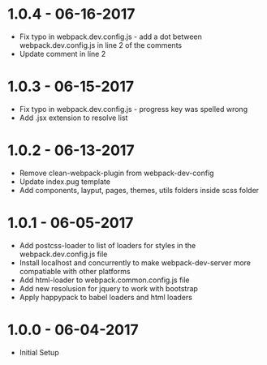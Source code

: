 # 1.0.4 - 06-16-2017
- Fix typo in webpack.dev.config.js - add a dot between webpack.dev.config.js in line 2 of the comments
- Update comment in line 2

# 1.0.3 - 06-15-2017
- Fix typo in webpack.dev.config.js - progress key was spelled wrong
- Add .jsx extension to resolve list

# 1.0.2 - 06-13-2017
- Remove clean-webpack-plugin from webpack-dev-config
- Update index.pug template
- Add components, layput, pages, themes, utils folders inside scss folder

# 1.0.1 - 06-05-2017
- Add postcss-loader to list of loaders for styles in the webpack.dev.config.js file
- Install localhost and concurrently to make webpack-dev-server more compatiable with other platforms
- Add html-loader to webpack.common.config.js file
- Add new resolusion for jquery to work with bootstrap
- Apply happypack to babel loaders and html loaders 

# 1.0.0 - 06-04-2017
- Initial Setup
